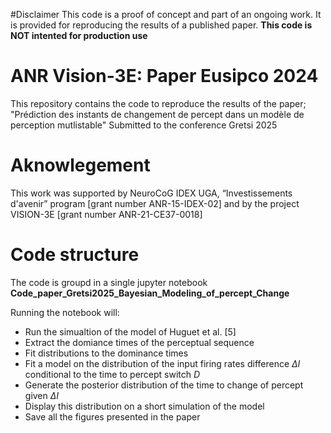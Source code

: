 #Disclaimer
This code is a proof of concept and part of an ongoing work. It is provided for reproducing the results of a published paper.
__This code is NOT intented for production use__

# ANR Vision-3E: Paper Eusipco 2024
This repository contains the code to reproduce the results of the paper;
"Prédiction des instants de changement de percept dans un modèle de perception mutlistable"
Submitted to the conference Gretsi 2025


# Aknowlegement
This work was supported by NeuroCoG IDEX UGA, “Investissements d'avenir” program [grant number ANR-15-IDEX-02] and by the project VISION-3E [grant number ANR-21-CE37-0018]

# Code structure
The code is groupd in a single jupyter notebook __Code_paper_Gretsi2025_Bayesian_Modeling_of_percept_Change__

Running the notebook will:
  - Run the simualtion of the model of Huguet et al. [5]
  - Extract the domiance times of the perceptual sequence
  - Fit distributions to the dominance times
  - Fit a model on the distribution of the input firing rates difference $\Delta I$ conditional to the time to percept switch $D$
  - Generate the posterior distribution of the time to change of percept given $\Delta I$
  - Display this distribution on a short simulation of the model
  - Save all the figures presented in the paper






